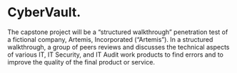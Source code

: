 # CyberVault.
The capstone project will be a “structured walkthrough” penetration test of a fictional company, Artemis, Incorporated (“Artemis”). 
In a structured walkthrough, a group of peers reviews and discusses the technical aspects of various IT, IT Security, and IT Audit work products to find errors and to improve the quality of the final product or service.
